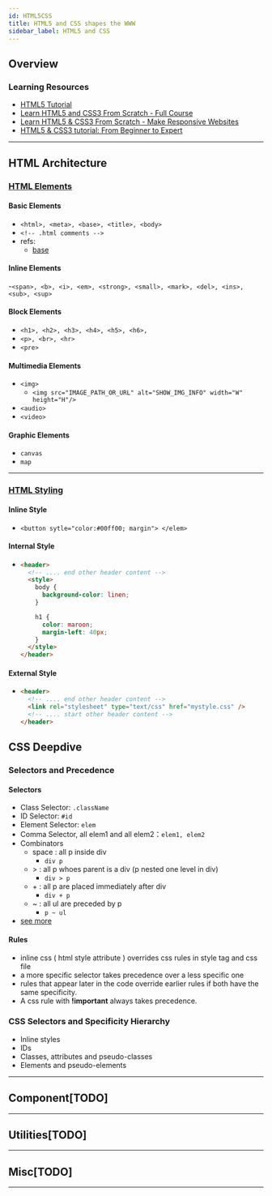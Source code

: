 ```yaml
---
id: HTML5CSS
title: HTML5 and CSS shapes the WWW
sidebar_label: HTML5 and CSS
---
```


## Overview

### Learning Resources

- [HTML5 Tutorial](https://www.w3schools.com/html/default.asp)
- [Learn HTML5 and CSS3 From Scratch - Full Course](https://www.youtube.com/watch?v=mU6anWqZJcc)
- [Learn HTML5 & CSS3 From Scratch - Make Responsive Websites](https://www.youtube.com/watch?v=hefT68D-zTA)
- [HTML5 & CSS3 tutorial: From Beginner to Expert](https://www.youtube.com/watch?v=3MH8P2eFnnk)

---

## HTML Architecture

### [HTML Elements](https://www.w3schools.com/tags/ref_byfunc.asp)

#### Basic Elements

- `<html>, <meta>, <base>, <title>, <body>`
- `<!-- .html comments -->`
- refs:
  - [base](https://www.w3schools.com/tags/tag_base.asp)

#### Inline Elements

-`<span>, <b>, <i>, <em>, <strong>, <small>, <mark>, <del>, <ins>, <sub>, <sup>`

#### Block Elements

- `<h1>, <h2>, <h3>, <h4>, <h5>, <h6>,`
- `<p>, <br>, <hr>`
- `<pre>`

#### Multimedia Elements

- `<img>`
  - `<img src="IMAGE_PATH_OR_URL" alt="SHOW_IMG_INFO" width="W" height="H"/>`
- `<audio>`
- `<video>`

#### Graphic Elements

- `canvas`
- `map`

---

### [HTML Styling](https://www.w3schools.com/css/default.asp)

#### Inline Style

- `<button sytle="color:#00ff00; margin"> </elem>`

#### Internal Style

- ```html
  <header>
    <!-- .... end other header content -->
    <style>
      body {
        background-color: linen;
      }

      h1 {
        color: maroon;
        margin-left: 40px;
      }
    </style>
  </header>
  ```

#### External Style

- ```html
  <header>
    <!-- .... end other header content -->
    <link rel="stylesheet" type="text/css" href="mystyle.css" />
    <!-- .... start other header content -->
  </header>
  ```

## CSS Deepdive

### Selectors and Precedence

#### Selectors

- Class Selector: `.className`
- ID Selector: `#id`
- Element Selector: `elem`
- Comma Selector, all elem1 and all elem2：`elem1, elem2`
- Combinators
  - space : all p inside div
    - `div p`
  - \> : all p whoes parent is a div (p nested one level in div)
    - `div > p`
  - \+ : all p are placed immediately after div
    - `div + p`
  - ~ : all ul are preceded by p
    - `p ~ ul`
- [see more](https://www.w3schools.com/cssref/css_selectors.asp)

#### Rules

- inline css ( html style attribute ) overrides css rules in style tag and css file
- a more specific selector takes precedence over a less specific one
- rules that appear later in the code override earlier rules if both have the same specificity.
- A css rule with **!important** always takes precedence.

### CSS Selectors and Specificity Hierarchy

- Inline styles
- IDs
- Classes, attributes and pseudo-classes
- Elements and pseudo-elements

---

## Component[TODO]

---

## Utilities[TODO]

---

## Misc[TODO]

---
